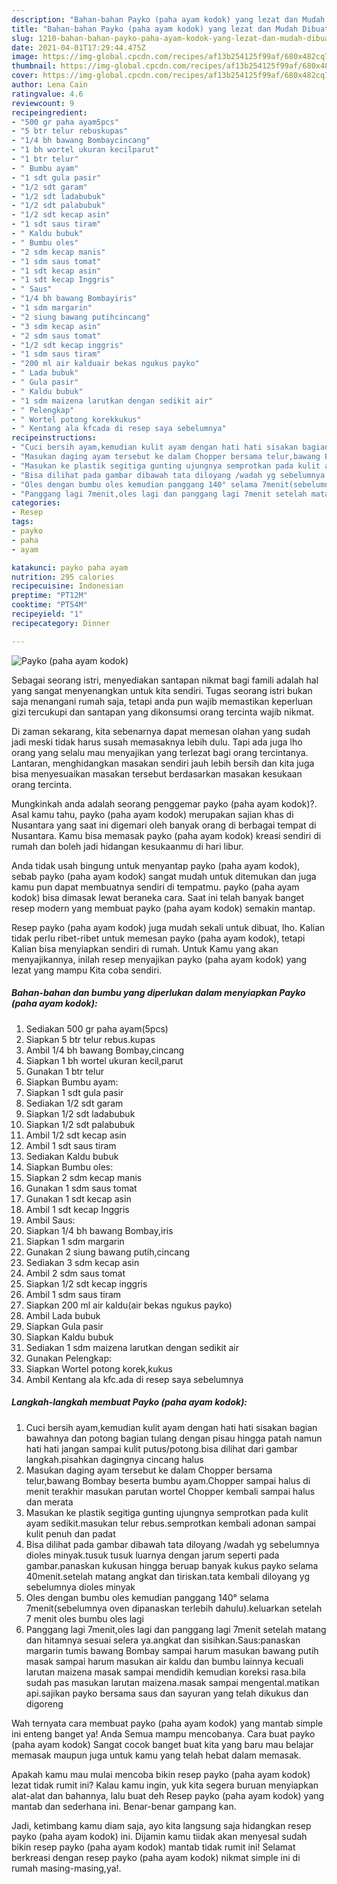 ```yaml
---
description: "Bahan-bahan Payko (paha ayam kodok) yang lezat dan Mudah Dibuat"
title: "Bahan-bahan Payko (paha ayam kodok) yang lezat dan Mudah Dibuat"
slug: 1210-bahan-bahan-payko-paha-ayam-kodok-yang-lezat-dan-mudah-dibuat
date: 2021-04-01T17:29:44.475Z
image: https://img-global.cpcdn.com/recipes/af13b254125f99af/680x482cq70/payko-paha-ayam-kodok-foto-resep-utama.jpg
thumbnail: https://img-global.cpcdn.com/recipes/af13b254125f99af/680x482cq70/payko-paha-ayam-kodok-foto-resep-utama.jpg
cover: https://img-global.cpcdn.com/recipes/af13b254125f99af/680x482cq70/payko-paha-ayam-kodok-foto-resep-utama.jpg
author: Lena Cain
ratingvalue: 4.6
reviewcount: 9
recipeingredient:
- "500 gr paha ayam5pcs"
- "5 btr telur rebuskupas"
- "1/4 bh bawang Bombaycincang"
- "1 bh wortel ukuran kecilparut"
- "1 btr telur"
- " Bumbu ayam"
- "1 sdt gula pasir"
- "1/2 sdt garam"
- "1/2 sdt ladabubuk"
- "1/2 sdt palabubuk"
- "1/2 sdt kecap asin"
- "1 sdt saus tiram"
- " Kaldu bubuk"
- " Bumbu oles"
- "2 sdm kecap manis"
- "1 sdm saus tomat"
- "1 sdt kecap asin"
- "1 sdt kecap Inggris"
- " Saus"
- "1/4 bh bawang Bombayiris"
- "1 sdm margarin"
- "2 siung bawang putihcincang"
- "3 sdm kecap asin"
- "2 sdm saus tomat"
- "1/2 sdt kecap inggris"
- "1 sdm saus tiram"
- "200 ml air kalduair bekas ngukus payko"
- " Lada bubuk"
- " Gula pasir"
- " Kaldu bubuk"
- "1 sdm maizena larutkan dengan sedikit air"
- " Pelengkap"
- " Wortel potong korekkukus"
- " Kentang ala kfcada di resep saya sebelumnya"
recipeinstructions:
- "Cuci bersih ayam,kemudian kulit ayam dengan hati hati sisakan bagian bawahnya dan potong bagian tulang dengan pisau hingga patah namun hati hati jangan sampai kulit putus/potong.bisa dilihat dari gambar langkah.pisahkan dagingnya cincang halus"
- "Masukan daging ayam tersebut ke dalam Chopper bersama telur,bawang Bombay beserta bumbu ayam.Chopper sampai halus di menit terakhir masukan parutan wortel Chopper kembali sampai halus dan merata"
- "Masukan ke plastik segitiga gunting ujungnya semprotkan pada kulit ayam sedikit.masukan telur rebus.semprotkan kembali adonan sampai kulit penuh dan padat"
- "Bisa dilihat pada gambar dibawah tata diloyang /wadah yg sebelumnya dioles minyak.tusuk tusuk luarnya dengan jarum seperti pada gambar.panaskan kukusan hingga beruap banyak kukus payko selama 40menit.setelah matang angkat dan tiriskan.tata kembali diloyang yg sebelumnya dioles minyak"
- "Oles dengan bumbu oles kemudian panggang 140° selama 7menit(sebelumnya oven dipanaskan terlebih dahulu).keluarkan setelah 7 menit oles bumbu oles lagi"
- "Panggang lagi 7menit,oles lagi dan panggang lagi 7menit setelah matang dan hitamnya sesuai selera ya.angkat dan sisihkan.Saus:panaskan margarin tumis bawang Bombay sampai harum masukan bawang putih masak sampai harum masukan air kaldu dan bumbu lainnya kecuali larutan maizena masak sampai mendidih kemudian koreksi rasa.bila sudah pas masukan larutan maizena.masak sampai mengental.matikan api.sajikan payko bersama saus dan sayuran yang telah dikukus dan digoreng"
categories:
- Resep
tags:
- payko
- paha
- ayam

katakunci: payko paha ayam 
nutrition: 295 calories
recipecuisine: Indonesian
preptime: "PT12M"
cooktime: "PT54M"
recipeyield: "1"
recipecategory: Dinner

---
```



![Payko (paha ayam kodok)](https://img-global.cpcdn.com/recipes/af13b254125f99af/680x482cq70/payko-paha-ayam-kodok-foto-resep-utama.jpg)

Sebagai seorang istri, menyediakan santapan nikmat bagi famili adalah hal yang sangat menyenangkan untuk kita sendiri. Tugas seorang istri bukan saja menangani rumah saja, tetapi anda pun wajib memastikan keperluan gizi tercukupi dan santapan yang dikonsumsi orang tercinta wajib nikmat.

Di zaman  sekarang, kita sebenarnya dapat memesan olahan yang sudah jadi meski tidak harus susah memasaknya lebih dulu. Tapi ada juga lho orang yang selalu mau menyajikan yang terlezat bagi orang tercintanya. Lantaran, menghidangkan masakan sendiri jauh lebih bersih dan kita juga bisa menyesuaikan masakan tersebut berdasarkan masakan kesukaan orang tercinta. 



Mungkinkah anda adalah seorang penggemar payko (paha ayam kodok)?. Asal kamu tahu, payko (paha ayam kodok) merupakan sajian khas di Nusantara yang saat ini digemari oleh banyak orang di berbagai tempat di Nusantara. Kamu bisa memasak payko (paha ayam kodok) kreasi sendiri di rumah dan boleh jadi hidangan kesukaanmu di hari libur.

Anda tidak usah bingung untuk menyantap payko (paha ayam kodok), sebab payko (paha ayam kodok) sangat mudah untuk ditemukan dan juga kamu pun dapat membuatnya sendiri di tempatmu. payko (paha ayam kodok) bisa dimasak lewat beraneka cara. Saat ini telah banyak banget resep modern yang membuat payko (paha ayam kodok) semakin mantap.

Resep payko (paha ayam kodok) juga mudah sekali untuk dibuat, lho. Kalian tidak perlu ribet-ribet untuk memesan payko (paha ayam kodok), tetapi Kalian bisa menyiapkan sendiri di rumah. Untuk Kamu yang akan menyajikannya, inilah resep menyajikan payko (paha ayam kodok) yang lezat yang mampu Kita coba sendiri.

<!--inarticleads1-->

##### Bahan-bahan dan bumbu yang diperlukan dalam menyiapkan Payko (paha ayam kodok):

1. Sediakan 500 gr paha ayam(5pcs)
1. Siapkan 5 btr telur rebus.kupas
1. Ambil 1/4 bh bawang Bombay,cincang
1. Siapkan 1 bh wortel ukuran kecil,parut
1. Gunakan 1 btr telur
1. Siapkan  Bumbu ayam:
1. Siapkan 1 sdt gula pasir
1. Sediakan 1/2 sdt garam
1. Siapkan 1/2 sdt ladabubuk
1. Siapkan 1/2 sdt palabubuk
1. Ambil 1/2 sdt kecap asin
1. Ambil 1 sdt saus tiram
1. Sediakan  Kaldu bubuk
1. Siapkan  Bumbu oles:
1. Siapkan 2 sdm kecap manis
1. Gunakan 1 sdm saus tomat
1. Gunakan 1 sdt kecap asin
1. Ambil 1 sdt kecap Inggris
1. Ambil  Saus:
1. Siapkan 1/4 bh bawang Bombay,iris
1. Siapkan 1 sdm margarin
1. Gunakan 2 siung bawang putih,cincang
1. Sediakan 3 sdm kecap asin
1. Ambil 2 sdm saus tomat
1. Siapkan 1/2 sdt kecap inggris
1. Ambil 1 sdm saus tiram
1. Siapkan 200 ml air kaldu(air bekas ngukus payko)
1. Ambil  Lada bubuk
1. Siapkan  Gula pasir
1. Siapkan  Kaldu bubuk
1. Sediakan 1 sdm maizena larutkan dengan sedikit air
1. Gunakan  Pelengkap:
1. Siapkan  Wortel potong korek,kukus
1. Ambil  Kentang ala kfc.ada di resep saya sebelumnya




<!--inarticleads2-->

##### Langkah-langkah membuat Payko (paha ayam kodok):

1. Cuci bersih ayam,kemudian kulit ayam dengan hati hati sisakan bagian bawahnya dan potong bagian tulang dengan pisau hingga patah namun hati hati jangan sampai kulit putus/potong.bisa dilihat dari gambar langkah.pisahkan dagingnya cincang halus
1. Masukan daging ayam tersebut ke dalam Chopper bersama telur,bawang Bombay beserta bumbu ayam.Chopper sampai halus di menit terakhir masukan parutan wortel Chopper kembali sampai halus dan merata
1. Masukan ke plastik segitiga gunting ujungnya semprotkan pada kulit ayam sedikit.masukan telur rebus.semprotkan kembali adonan sampai kulit penuh dan padat
1. Bisa dilihat pada gambar dibawah tata diloyang /wadah yg sebelumnya dioles minyak.tusuk tusuk luarnya dengan jarum seperti pada gambar.panaskan kukusan hingga beruap banyak kukus payko selama 40menit.setelah matang angkat dan tiriskan.tata kembali diloyang yg sebelumnya dioles minyak
1. Oles dengan bumbu oles kemudian panggang 140° selama 7menit(sebelumnya oven dipanaskan terlebih dahulu).keluarkan setelah 7 menit oles bumbu oles lagi
1. Panggang lagi 7menit,oles lagi dan panggang lagi 7menit setelah matang dan hitamnya sesuai selera ya.angkat dan sisihkan.Saus:panaskan margarin tumis bawang Bombay sampai harum masukan bawang putih masak sampai harum masukan air kaldu dan bumbu lainnya kecuali larutan maizena masak sampai mendidih kemudian koreksi rasa.bila sudah pas masukan larutan maizena.masak sampai mengental.matikan api.sajikan payko bersama saus dan sayuran yang telah dikukus dan digoreng




Wah ternyata cara membuat payko (paha ayam kodok) yang mantab simple ini enteng banget ya! Anda Semua mampu mencobanya. Cara buat payko (paha ayam kodok) Sangat cocok banget buat kita yang baru mau belajar memasak maupun juga untuk kamu yang telah hebat dalam memasak.

Apakah kamu mau mulai mencoba bikin resep payko (paha ayam kodok) lezat tidak rumit ini? Kalau kamu ingin, yuk kita segera buruan menyiapkan alat-alat dan bahannya, lalu buat deh Resep payko (paha ayam kodok) yang mantab dan sederhana ini. Benar-benar gampang kan. 

Jadi, ketimbang kamu diam saja, ayo kita langsung saja hidangkan resep payko (paha ayam kodok) ini. Dijamin kamu tiidak akan menyesal sudah bikin resep payko (paha ayam kodok) mantab tidak rumit ini! Selamat berkreasi dengan resep payko (paha ayam kodok) nikmat simple ini di rumah masing-masing,ya!.

